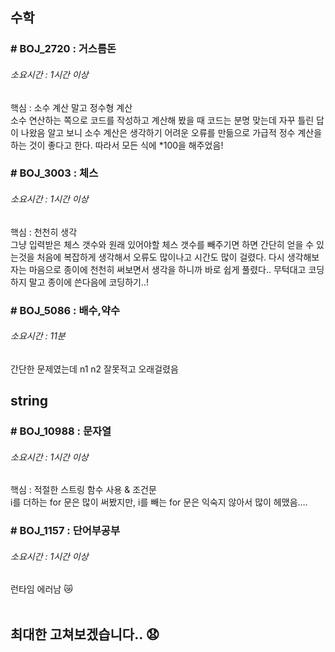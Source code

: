## 수학
### # BOJ_2720 : 거스름돈
###### 소요시간 : 1시간 이상
핵심 : 소수 계산 말고 정수형 계산  
소수 연산하는 쪽으로 코드를 작성하고 계산해 봤을 때 코드는 분명 맞는데 자꾸 틀린 답이 나왔음
알고 보니 소수 계산은 생각하기 어려운 오류를 만듦으로 가급적 정수 계산을 하는 것이 좋다고 한다.
따라서 모든 식에 *100을 해주었음!
    <br />
    
### # BOJ_3003 : 체스
###### 소요시간 : 1시간 이상  
핵심 : 천천히 생각  
그냥 입력받은 체스 갯수와 원래 있어야할 체스 갯수를 빼주기면 하면 간단히 얻을 수 있는것을
처음에 복잡하게 생각해서 오류도 많이나고 시간도 많이 걸렸다. 다시 생각해보자는 마음으로 종이에 천천히 써보면서 생각을 하니까
바로 쉽게 풀렸다.. 무턱대고 코딩하지 말고 종이에 쓴다음에 코딩하기..!
    <br />
    
### # BOJ_5086 : 배수,약수
###### 소요시간 : 11분
간단한 문제였는데 n1 n2 잘못적고 오래걸렸음
    <br />
    
## string
### # BOJ_10988 : 문자열 
###### 소요시간 : 1시간 이상
핵심 : 적절한 스트링 함수 사용 & 조건문  
i를 더하는 for 문은 많이 써봤지만, i를 빼는 for 문은 익숙지 않아서 많이 헤맸음….
    <br />
    
### # BOJ_1157 : 단어부공부
###### 소요시간 : 1시간 이상
런타임 에러남 😿  
    <br />
    
    

## 최대한 고쳐보겠습니다.. 😧
